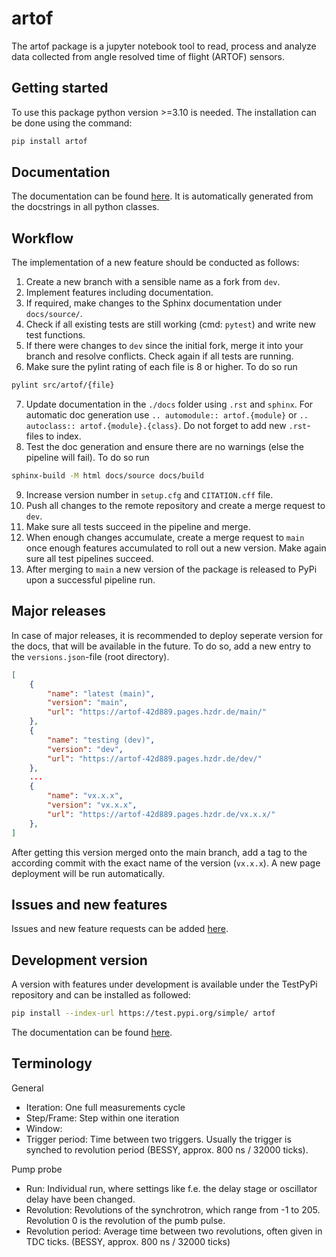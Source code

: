 # artof

The artof package is a jupyter notebook tool to read, process and analyze data collected from angle resolved time of flight (ARTOF) sensors.

## Getting started

To use this package python version >=3.10 is needed. The installation can be done using the command:

```bash
pip install artof
```

## Documentation

The documentation can be found [here](https://artof-42d889.pages.hzdr.de/main/). It is automatically
generated from the docstrings in all python classes.

## Workflow

The implementation of a new feature should be conducted as follows:

1. Create a new branch with a sensible name as a fork from `dev`.
2. Implement features including documentation.
3. If required, make changes to the Sphinx documentation under `docs/source/`.
4. Check if all existing tests are still working (cmd: `pytest`) and write new test functions.
5. If there were changes to `dev` since the initial fork, merge it into your branch and resolve
   conflicts. Check again if all tests are running.
6. Make sure the pylint rating of each file is 8 or higher. To do so run

```bash
pylint src/artof/{file}
```

7. Update documentation in the `./docs` folder using `.rst` and `sphinx`. For automatic doc
   generation use `.. automodule:: artof.{module}` or `.. autoclass:: artof.{module}.{class}`. Do
   not forget to add new `.rst`-files to index.
8. Test the doc generation and ensure there are no warnings (else the pipeline will fail). To do
   so run

```bash
sphinx-build -M html docs/source docs/build
```

9. Increase version number in `setup.cfg` and `CITATION.cff` file.
10. Push all changes to the remote repository and create a merge request to `dev`.
11. Make sure all tests succeed in the pipeline and merge.
12. When enough changes accumulate, create a merge request to `main` once enough features
    accumulated
    to roll out a new version. Make again sure all test pipelines succeed.
13. After merging to `main` a new version of the package is released to PyPi upon a successful
    pipeline run.

## Major releases
In case of major releases, it is recommended to deploy seperate version for the docs, that will be available in the future. To do so, add a new entry to the `versions.json`-file (root directory).
```json 
[
    {
        "name": "latest (main)",
        "version": "main",
        "url": "https://artof-42d889.pages.hzdr.de/main/"
    },
    {
        "name": "testing (dev)",
        "version": "dev",
        "url": "https://artof-42d889.pages.hzdr.de/dev/"
    },  
    ...  
    {
        "name": "vx.x.x",
        "version": "vx.x.x",
        "url": "https://artof-42d889.pages.hzdr.de/vx.x.x/"
    },
]
```
After getting this version merged onto the main branch, add a tag to the according commit with the exact name of the version (`vx.x.x`). A new page deployment will be run automatically.

## Issues and new features

Issues and new feature requests can be
added [here](https://codebase.helmholtz.cloud/carl.meier/artof/-/issues).

## Development version

A version with features under development is available under the TestPyPi repository and can be
installed as followed:

```bash
pip install --index-url https://test.pypi.org/simple/ artof
```

The documentation can be found [here](https://artof-42d889.pages.hzdr.de/dev/).

## Terminology
General
- Iteration: One full measurements cycle
- Step/Frame: Step within one iteration
- Window:
- Trigger period: Time between two triggers. Usually the trigger is synched to revolution period (BESSY, approx. 800 ns / 32000 ticks). 

Pump probe
- Run: Individual run, where settings like f.e. the delay stage or oscillator delay have been changed. 
- Revolution: Revolutions of the synchrotron, which range from -1 to 205. Revolution 0 is the revolution of the pumb pulse.
- Revolution period: Average time between two revolutions, often given in TDC ticks. (BESSY, approx. 800 ns / 32000 ticks)

